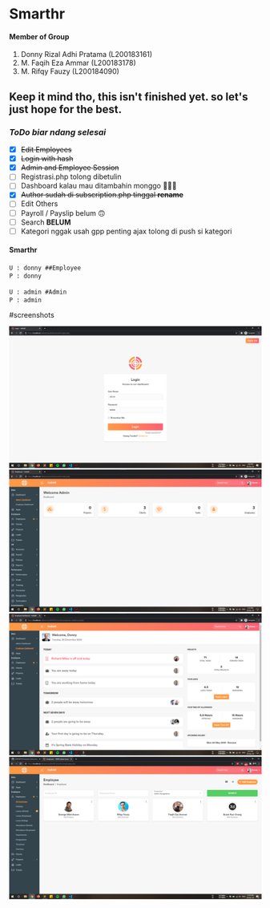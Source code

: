 # Smarthr

#### Member of Group

1.  Donny Rizal Adhi Pratama (L200183161)
2.  M. Faqih Eza Ammar (L200183178)
3.  M. Rifqy Fauzy (L200184090)

## Keep it mind tho, this isn't finished yet. so let's just hope for the best.

### *ToDo biar ndang selesai*
- [x] ~~Edit Employees~~
- [x] ~~Login with hash~~
- [x] ~~Admin and Employee Session~~
- [ ] Registrasi.php tolong dibetulin
- [ ] Dashboard kalau mau ditambahin monggo 🙏🙏🙏
- [x] ~~Author sudah di subscription.php tinggal **rename**~~
- [ ] Edit Others
- [ ] Payroll / Payslip belum 🙃
- [ ] Search **BELUM**
- [ ] Kategori nggak usah gpp penting ajax tolong di push si kategori

#### Smarthr

```Login
U : donny ##Employee
P : donny

U : admin #Admin
P : admin

```
#screenshots

![ScreenShot](screenshots/login.png?raw=true "Login page")
![Dashboard](screenshots/dashboard.png?raw=true "Dashbaord page")
![Dashboard](screenshots/clients.png?raw=true "Clients page")
![Dashboard](screenshots/employees.png?raw=true "employees page")

